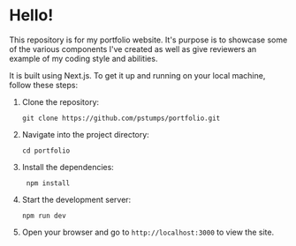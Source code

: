 # Hello!

This repository is for my portfolio website. It's purpose is to showcase some of the various components I've created as well as give reviewers an example of my coding style and abilities.

It is built using Next.js. To get it up and running on your local machine, follow these steps:
1. Clone the repository:
   ```
   git clone https://github.com/pstumps/portfolio.git
    ```
2. Navigate into the project directory:
   ```
   cd portfolio
   ```
3. Install the dependencies:
   ```
    npm install
    ```
4. Start the development server:
    ```
   npm run dev
   ```
5. Open your browser and go to `http://localhost:3000` to view the site.


